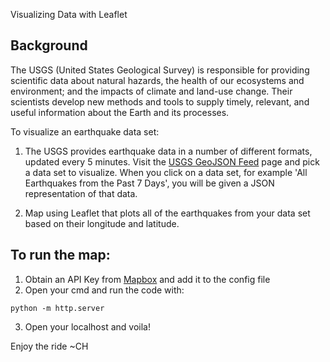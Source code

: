 Visualizing Data with Leaflet

## Background

The USGS (United States Geological Survey) is responsible for providing scientific data about natural hazards, the health of our ecosystems and environment; and the impacts of climate and land-use change. Their scientists develop new methods and tools to supply timely, relevant, and useful information about the Earth and its processes.

To visualize an earthquake data set: 

1. The USGS provides earthquake data in a number of different formats, updated every 5 minutes. Visit the [USGS GeoJSON Feed](http://earthquake.usgs.gov/earthquakes/feed/v1.0/geojson.php) page and pick a data set to visualize. When you click on a data set, for example 'All Earthquakes from the Past 7 Days', you will be given a JSON representation of that data. 

2. Map using Leaflet that plots all of the earthquakes from your data set based on their longitude and latitude.


## To run the map: 

1. Obtain an API Key from [Mapbox](https://www.mapbox.com/) and add it to the config file 
2. Open your cmd and run the code with: 

```
python -m http.server
```

3. Open your localhost and voila! 



Enjoy the ride
~CH
